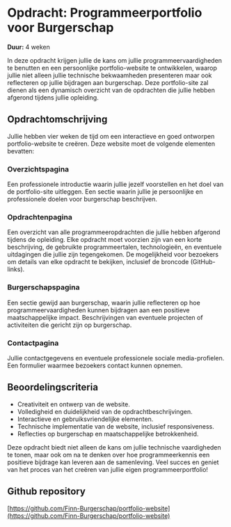 # Opdracht: Programmeerportfolio voor Burgerschap

**Duur:** 4 weken

In deze opdracht krijgen jullie de kans om jullie programmeervaardigheden te benutten en een persoonlijke portfolio-website te ontwikkelen, waarop jullie niet alleen jullie technische bekwaamheden presenteren maar ook reflecteren op jullie bijdragen aan burgerschap. Deze portfolio-site zal dienen als een dynamisch overzicht van de opdrachten die jullie hebben afgerond tijdens jullie opleiding.

## Opdrachtomschrijving
Jullie hebben vier weken de tijd om een interactieve en goed ontworpen portfolio-website te creëren. Deze website moet de volgende elementen bevatten:

### Overzichtspagina
Een professionele introductie waarin jullie jezelf voorstellen en het doel van de portfolio-site uitleggen.
Een sectie waarin jullie je persoonlijke en professionele doelen voor burgerschap beschrijven.
### Opdrachtenpagina
Een overzicht van alle programmeeropdrachten die jullie hebben afgerond tijdens de opleiding.
Elke opdracht moet voorzien zijn van een korte beschrijving, de gebruikte programmeertalen, technologieën, en eventuele uitdagingen die jullie zijn tegengekomen.
De mogelijkheid voor bezoekers om details van elke opdracht te bekijken, inclusief de broncode (GitHub-links).
### Burgerschapspagina
Een sectie gewijd aan burgerschap, waarin jullie reflecteren op hoe programmeervaardigheden kunnen bijdragen aan een positieve maatschappelijke impact.
Beschrijvingen van eventuele projecten of activiteiten die gericht zijn op burgerschap.
### Contactpagina
Jullie contactgegevens en eventuele professionele sociale media-profielen.
Een formulier waarmee bezoekers contact kunnen opnemen.
## Beoordelingscriteria
- Creativiteit en ontwerp van de website.
- Volledigheid en duidelijkheid van de opdrachtbeschrijvingen.
- Interactieve en gebruiksvriendelijke elementen.
- Technische implementatie van de website, inclusief responsiveness.
- Reflecties op burgerschap en maatschappelijke betrokkenheid.

Deze opdracht biedt niet alleen de kans om jullie technische vaardigheden te tonen, maar ook om na te denken over hoe programmeerkennis een positieve bijdrage kan leveren aan de samenleving. Veel succes en geniet van het proces van het creëren van jullie eigen programmeerportfolio!

## Github repository
[https://github.com/Finn-Burgerschap/portfolio-website](https://github.com/Finn-Burgerschap/portfolio-website)
